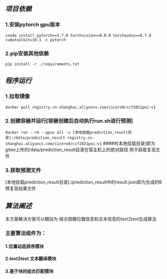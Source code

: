 
## ***项目依赖***
### 1.安装pytorch gpu版本
```conda install pytorch==1.7.0 torchvision==0.8.0 torchaudio==0.7.0 cudatoolkit=10.1 -c pytorch```
### 2.pip安装其他依赖
```pip install -r ./requirements.txt```

## ***程序运行***
### 1.拉取镜像
```docker pull registry.cn-shanghai.aliyuncs.com/cicero0/ccf2021poi:v1```
### 2.创建容器并运行[容器创建后自动执行run.sh进行预测]
```docker run --rm --gpus all -v [本地挂载prediction_result目录]:/data/prediction_result registry.cn-shanghai.aliyuncs.com/cicero0/ccf2021poi:v1```
#####[本地挂载目录]即为gitee上传的/data/prediction_result目录在宿主机上的绝对路径  用于获取复现文件
### 3.获取预测文件
[本地挂载prediction_result目录]./prediction_result中的result.json即为生成的B榜复现结果文件

## ***算法阐述***
本方案解决方案可以概括为  结合图像位置信息和文本信息的text2text生成算法

### 主要算法组件为：
#### 1.位置动态排序模块
#### 2.text2text  文本翻译模块
#### 3.基于块的组合匹配模块